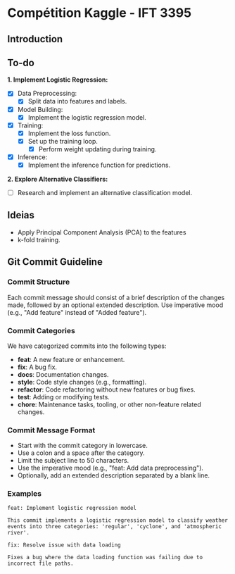 # Compétition Kaggle - IFT 3395

## Introduction

## To-do 
**1. Implement Logistic Regression:**
   - [x] Data Preprocessing:
     - [x] Split data into features and labels.
   - [x] Model Building:
     - [x] Implement the logistic regression model.
   - [x] Training:
     - [x] Implement the loss function.
     - [x] Set up the training loop.
       - [x] Perform weight updating during training.
   - [x] Inference:
     - [x] Implement the inference function for predictions.

**2. Explore Alternative Classifiers:**
   - [ ] Research and implement an alternative classification model.

## Ideias 
- Apply Principal Component Analysis (PCA) to the features
- k-fold training. 

## Git Commit Guideline

### Commit Structure
Each commit message should consist of a brief description of the changes made, followed by an optional extended description. Use imperative mood (e.g., "Add feature" instead of "Added feature").

### Commit Categories
We have categorized commits into the following types:

- **feat**: A new feature or enhancement.
- **fix**: A bug fix.
- **docs**: Documentation changes.
- **style**: Code style changes (e.g., formatting).
- **refactor**: Code refactoring without new features or bug fixes.
- **test**: Adding or modifying tests.
- **chore**: Maintenance tasks, tooling, or other non-feature related changes.

### Commit Message Format
- Start with the commit category in lowercase.
- Use a colon and a space after the category.
- Limit the subject line to 50 characters.
- Use the imperative mood (e.g., "feat: Add data preprocessing").
- Optionally, add an extended description separated by a blank line.

### Examples
```plaintext
feat: Implement logistic regression model

This commit implements a logistic regression model to classify weather events into three categories: 'regular', 'cyclone', and 'atmospheric river'.
```

```plaintext 
fix: Resolve issue with data loading

Fixes a bug where the data loading function was failing due to incorrect file paths.
```
